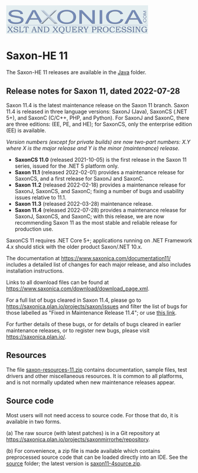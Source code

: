 <img src="https://github.com/Saxonica/Saxon-HE/blob/main/img/logo.gif"
      alt="The Saxonica logo"
      width="384px"
      />

# Saxon-HE 11

The Saxon-HE 11 releases are available in the [Java](Java) folder.

## Release notes for Saxon 11, dated 2022-07-28

Saxon 11.4 is the latest maintenance release on the Saxon 11 branch.
Saxon 11.4 is released in three language versions: SaxonJ
(Java), SaxonCS (.NET 5+), and SaxonC (C/C++, PHP, and Python). For
SaxonJ and SaxonC, there are three editions: (EE, PE, and HE); for
SaxonCS, only the enterprise edition (EE) is available.

*Version numbers (except for private builds) are now two-part numbers:
X.Y where X is the major release and Y is the minor (maintenance)
release.*

* **SaxonCS 11.0** (released 2021-10-05) is the first release in the Saxon 11
series, issued for the .NET 5 platform only. 
* **Saxon 11.1** (released 2022-02-01) provides a maintenance release for
SaxonCS, and a first release for SaxonJ and SaxonC. 
* **Saxon 11.2** (released 2022-02-18) provides a maintenance release for
SaxonJ, SaxonCS, and SaxonC; fixing a number of bugs and usability issues
relative to 11.1.
* **Saxon 11.3** (released 2022-03-28) maintenance release.
* **Saxon 11.4** (released 2022-07-28) provides a maintenance release for
SaxonJ, SaxonCS, and SaxonC; with this release, we are now recommending
Saxon 11 as the most stable and reliable release for production use.

SaxonCS 11 requires .NET Core 5+; applications running on .NET
Framework 4.x should stick with the older product Saxon/.NET 10.x.

The documentation at https://www.saxonica.com/documentation11/ includes a
detailed list of changes for each major release, and also includes
installation instructions.

Links to all download files can be found at
https://www.saxonica.com/download/download_page.xml.

For a full list of bugs cleared in Saxon 11.4, please go to
https://saxonica.plan.io/projects/saxon/issues and filter the list of bugs for those labelled as
"Fixed in Maintenance Release 11.4"; or use
[this
link](https://saxonica.plan.io/projects/saxon/issues?utf8=%E2%9C%93&set_filter=1&sort=id%3Adesc&f%5B%5D=status_id&op%5Bstatus_id%5D=c&f%5B%5D=cf_6&op%5Bcf_6%5D=%3D&v%5Bcf_6%5D%5B%5D=85&f%5B%5D=&c%5B%5D=tracker&c%5B%5D=status&c%5B%5D=priority&c%5B%5D=subject&c%5B%5D=assigned_to&c%5B%5D=updated_on&group_by=&t%5B%5D=).

For further details of these bugs, or for details of bugs cleared in
earlier maintenance releases, or to register new bugs, please visit
https://saxonica.plan.io/.

## Resources

The file [saxon-resources-11.zip](resources/saxon-resources-11.zip)
contains documentation, sample files, test drivers and other miscellaneous
resources. It is common to all platforms, and is not normally updated when
new maintenance releases appear.

## Source code

Most users will not need access to source code. For those that do, it
is available in two forms.

(a) The raw source (with latest patches) is in a Git repository at
https://saxonica.plan.io/projects/saxonmirrorhe/repository.

(b) For convenience, a zip file is made available which contains
preprocessed source code that can be loaded directly into an IDE. See the
[source](source) folder; the latest version is
[saxon11-4source.zip](source/saxon11-4source.zip).


